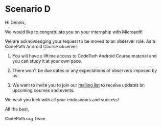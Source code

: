 # Scenario D

Hi Dennis,

We would like to congratulate you on your internship with Microsoft!

We are acknowledging your request to be moved to an observer role. As a CodePath
Android Course observer:

1.  You will have a liftime access to CodePath Android Course material and you
    can study it at your own pace.

2.  There won't be due dates or any expectations of observers imposed by us.

3.  We want to invite you to join our [mailing
    list](https://share.hsforms.com/1eg_EOoQpR4ObU4s8fUES2Q36gst) to receive
    updates on upcoming courses and events.

We wish you luck with all your endeavours and success!

All the best,

CodePath.org Team
